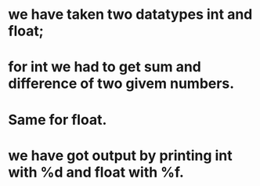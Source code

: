 # we have taken two datatypes int and float;
# for int we had to get sum and difference of two givem numbers.
# Same for float.
# we have got output by printing int with %d and float with %f.
